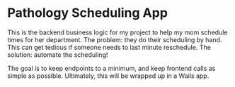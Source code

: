 # Pathology Scheduling App
This is the backend business logic for my project to help my mom schedule times for her department.
The problem: they do their scheduling by hand. This can get tedious if someone needs to last minute reschedule.
The solution: automate the scheduling!

The goal is to keep endpoints to a minimum, and keep frontend calls as simple as possible. 
Ultimately, this will be wrapped up in a Wails app. 


